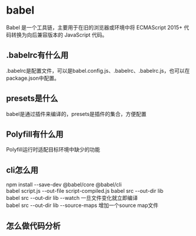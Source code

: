 # babel  
Babel 是一个工具链，主要用于在旧的浏览器或环境中将 ECMAScript 2015+ 代码转换为向后兼容版本的 JavaScript 代码。
## .babelrc有什么用
.babelrc是配置文件，可以是babel.config.js、.babelrc、.babelrc.js，也可以在package.json中配置。
## presets是什么
babel是通过插件来编译的，presets是插件的集合，方便配置
## Polyfill有什么用
Polyfill运行时适配目标环境中缺少的功能  
## cli怎么用
npm install --save-dev @babel/core @babel/cli  
babel script.js --out-file script-compiled.js
babel src --out-dir lib  
babel src --out-dir lib --watch         一旦文件变化就立即编译  
babel src --out-dir lib --source-maps   增加一个source map文件
## 怎么做代码分析  
### 
